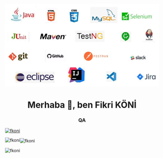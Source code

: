 <img src="https://github.com/Fkoni/Fkoni/blob/main/img.JPG?raw=true">

<h1 align="center">Merhaba 👋, ben Fikri KÖNİ</h1>
<h3 align="center">QA </h3>




<p align="left"> <a href="https://github. com/ryo-ma/github-profile-trophy"><img src="https://github-profile-trophy.vercel.app/?username=fkoni" alt="fkoni" /></a> </ p>




<p><img align="left" src="https://github-readme-stats.vercel.app/api/top-langs?username=fkoni&show_icons=true&locale=tr&layout=compact" alt="fkoni" /> </p>

<p> <img align="center" src="https://github-readme-stats.vercel.app/api?username=fkoni&show_icons=true&locale=en" alt="fkoni" /> </p>

<p><img align="center" src="https://github-readme-streak-stats.herokuapp.com/?user=fkoni&" alt="fkoni" /></p>
